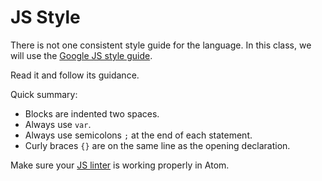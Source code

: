 # JS Style

There is not one consistent style guide for the language.
In this class, we will use the [Google JS style guide](https://google.github.io/styleguide/javascriptguide.xml).

Read it and follow its guidance.

Quick summary:

* Blocks are indented two spaces.
* Always use `var`.
* Always use semicolons `;` at the end of each statement.
* Curly braces `{}` are on the same line as the opening declaration.

Make sure your [JS linter](/notes/atom-js.md) is working properly in Atom.
